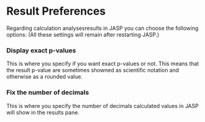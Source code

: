 
Result Preferences
=========

Regarding calculation analysesresults in JASP you can choose the following options:
(All these settings will remain after restarting JASP.)

### Display exact p-values

This is where you specify if you want exact p-values or not.
This means that the result p-value are sometimes showned as scientific notation
and otherwise as a rounded value.

### Fix the number of decimals

This is where you specify the number of decimals
calculated values in JASP will show in the results pane.

